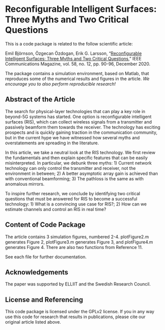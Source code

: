 Reconfigurable Intelligent Surfaces: Three Myths and Two Critical Questions
==================

This is a code package is related to the follow scientific article:

Emil Björnson, Özgecan Özdogan, Erik G. Larsson, “[Reconfigurable Intelligent Surfaces: Three Myths and Two Critical Questions](https://arxiv.org/pdf/2006.03377.pdf),” IEEE Communications Magazine, vol. 58, no. 12, pp. 90-96, December 2020.

The package contains a simulation environment, based on Matlab, that reproduces some of the numerical results and figures in the article. *We encourage you to also perform reproducible research!*


## Abstract of the Article

The search for physical-layer technologies that can play a key role in beyond-5G systems has started. One option is reconfigurable intelligent surfaces (RIS), which can collect wireless signals from a transmitter and passively beamform them towards the receiver. The technology has exciting prospects and is quickly gaining traction in the communication community, but in the current hype we have witnessed how several myths and overstatements are spreading in the literature.

In this article, we take a neutral look at the RIS technology. We first review the fundamentals and then explain specific features that can be easily misinterpreted. In particular, we debunk three myths: 1) Current network technology can only control the transmitter and receiver, not the environment in between; 2) A better asymptotic array gain is achieved than with conventional beamforming; 3) The pathloss is the same as with anomalous mirrors.

To inspire further research, we conclude by identifying two critical questions that must be answered for RIS to become a successful technology: 1) What is a convincing use case for RIS?; 2) How can we estimate channels and control an RIS in real time?


## Content of Code Package

The article contains 3 simulation figures, numbered 2-4. plotFigure2.m generates Figure 2, plotFigure3.m generates Figure 3, and plotFigure4.m generates Figure 4. There are also two functions from Reference 11.

See each file for further documentation.


## Acknowledgements

The paper was supported by ELLIIT and the Swedish Research Council.


## License and Referencing

This code package is licensed under the GPLv2 license. If you in any way use this code for research that results in publications, please cite our original article listed above.
